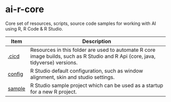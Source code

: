 # ai-r-core

Core set of resources, scripts, source code samples for working with AI using R, R Code & R Studio.

|Item|Description|
|-----|-----|
|[.cicd](/.cicd/cicd.md)|Resources in this folder are used to automate R core image builds, such as R Studio and R Api (core, java, tidyverse) versions.|
|[config](/config/config.md)|R Studio default configuration, such as window alignment, skin and studio settings.|
|[sample](/sample/sample.md)|R Studio sample project which can be used as a startup for a new R project.|